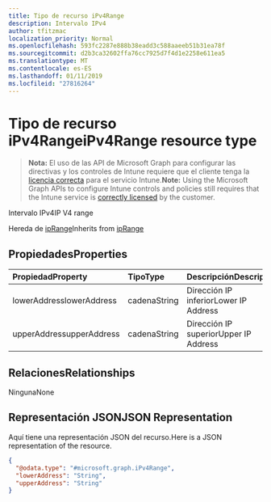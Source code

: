 ```yaml
---
title: Tipo de recurso iPv4Range
description: Intervalo IPv4
author: tfitzmac
localization_priority: Normal
ms.openlocfilehash: 593fc2287e888b38eadd3c588aaeeb51b31ea78f
ms.sourcegitcommit: d2b3ca32602ffa76cc7925d7f4d1e2258e611ea5
ms.translationtype: MT
ms.contentlocale: es-ES
ms.lasthandoff: 01/11/2019
ms.locfileid: "27816264"
---
```

# <a name="ipv4range-resource-type"></a><span data-ttu-id="a714e-103">Tipo de recurso iPv4Range</span><span class="sxs-lookup"><span data-stu-id="a714e-103">iPv4Range resource type</span></span>

> <span data-ttu-id="a714e-104">**Nota:** El uso de las API de Microsoft Graph para configurar las directivas y los controles de Intune requiere que el cliente tenga la [licencia correcta](https://go.microsoft.com/fwlink/?linkid=839381) para el servicio Intune.</span><span class="sxs-lookup"><span data-stu-id="a714e-104">**Note:** Using the Microsoft Graph APIs to configure Intune controls and policies still requires that the Intune service is [correctly licensed](https://go.microsoft.com/fwlink/?linkid=839381) by the customer.</span></span>

<span data-ttu-id="a714e-105">Intervalo IPv4</span><span class="sxs-lookup"><span data-stu-id="a714e-105">IP V4 range</span></span>

<span data-ttu-id="a714e-106">Hereda de [ipRange](../resources/intune-mam-iprange.md)</span><span class="sxs-lookup"><span data-stu-id="a714e-106">Inherits from [ipRange](../resources/intune-mam-iprange.md)</span></span>

## <a name="properties"></a><span data-ttu-id="a714e-107">Propiedades</span><span class="sxs-lookup"><span data-stu-id="a714e-107">Properties</span></span>
|<span data-ttu-id="a714e-108">Propiedad</span><span class="sxs-lookup"><span data-stu-id="a714e-108">Property</span></span>|<span data-ttu-id="a714e-109">Tipo</span><span class="sxs-lookup"><span data-stu-id="a714e-109">Type</span></span>|<span data-ttu-id="a714e-110">Descripción</span><span class="sxs-lookup"><span data-stu-id="a714e-110">Description</span></span>|
|:---|:---|:---|
|<span data-ttu-id="a714e-111">lowerAddress</span><span class="sxs-lookup"><span data-stu-id="a714e-111">lowerAddress</span></span>|<span data-ttu-id="a714e-112">cadena</span><span class="sxs-lookup"><span data-stu-id="a714e-112">String</span></span>|<span data-ttu-id="a714e-113">Dirección IP inferior</span><span class="sxs-lookup"><span data-stu-id="a714e-113">Lower IP Address</span></span>|
|<span data-ttu-id="a714e-114">upperAddress</span><span class="sxs-lookup"><span data-stu-id="a714e-114">upperAddress</span></span>|<span data-ttu-id="a714e-115">cadena</span><span class="sxs-lookup"><span data-stu-id="a714e-115">String</span></span>|<span data-ttu-id="a714e-116">Dirección IP superior</span><span class="sxs-lookup"><span data-stu-id="a714e-116">Upper IP Address</span></span>|

## <a name="relationships"></a><span data-ttu-id="a714e-117">Relaciones</span><span class="sxs-lookup"><span data-stu-id="a714e-117">Relationships</span></span>
<span data-ttu-id="a714e-118">Ninguna</span><span class="sxs-lookup"><span data-stu-id="a714e-118">None</span></span>
## <a name="json-representation"></a><span data-ttu-id="a714e-119">Representación JSON</span><span class="sxs-lookup"><span data-stu-id="a714e-119">JSON Representation</span></span>
<span data-ttu-id="a714e-120">Aquí tiene una representación JSON del recurso.</span><span class="sxs-lookup"><span data-stu-id="a714e-120">Here is a JSON representation of the resource.</span></span>
<!-- {
  "blockType": "resource",
  "@odata.type": "microsoft.graph.iPv4Range"
}
-->
``` json
{
  "@odata.type": "#microsoft.graph.iPv4Range",
  "lowerAddress": "String",
  "upperAddress": "String"
}
```



